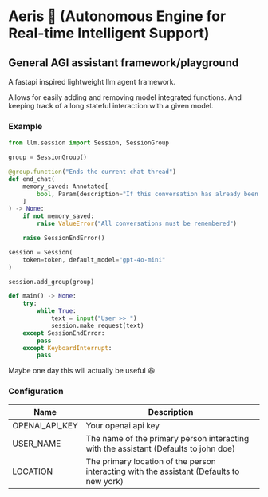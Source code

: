 # Aeris 🧚 (Autonomous Engine for Real-time Intelligent Support)

## General AGI assistant framework/playground

A fastapi inspired lightweight llm agent framework.

Allows for easily adding and removing model integrated functions. And keeping track of a long stateful interaction with a given model. 

### Example

```python
from llm.session import Session, SessionGroup

group = SessionGroup()

@group.function("Ends the current chat thread")
def end_chat(
    memory_saved: Annotated[
        bool, Param(description="If this conversation has already been saved to memory")
    ]
) -> None:
    if not memory_saved:
        raise ValueError("All conversations must be remembered")

    raise SessionEndError()

session = Session(
    token=token, default_model="gpt-4o-mini"
)

session.add_group(group)

def main() -> None:
    try:
        while True:
            text = input("User >> ")
            session.make_request(text)
    except SessionEndError:
        pass
    except KeyboardInterrupt:
        pass

```

Maybe one day this will actually be useful :laughing:

### Configuration

| Name           | Description                                                                              |
|----------------|------------------------------------------------------------------------------------------|
| OPENAI_API_KEY | Your openai api key                                                                      |
| USER_NAME      | The name of the primary person interacting with the assistant (Defaults to john doe)     |
| LOCATION       | The primary location of the person interacting with the assistant (Defaults to new york) |
